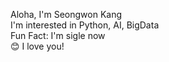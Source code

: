 Aloha, I'm Seongwon Kang  
I'm interested in Python, AI, BigData  
Fun Fact: I'm sigle now  
😊 I love you!

